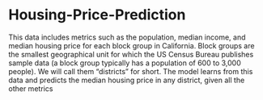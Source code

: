 # Housing-Price-Prediction
This data includes metrics such as the population, median income, and median
housing price for each block group in California. Block groups are the
smallest geographical unit for which the US Census Bureau publishes sample
data (a block group typically has a population of 600 to 3,000 people). We
will call them “districts” for short.
The model learns from this data and predicts the median
housing price in any district, given all the other metrics
